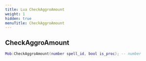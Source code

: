 ```yaml
---
title: Lua CheckAggroAmount
weight: 1
hidden: true
menuTitle: CheckAggroAmount
---
```

## CheckAggroAmount
```lua
Mob:CheckAggroAmount(number spell_id, bool is_proc); -- number
```
